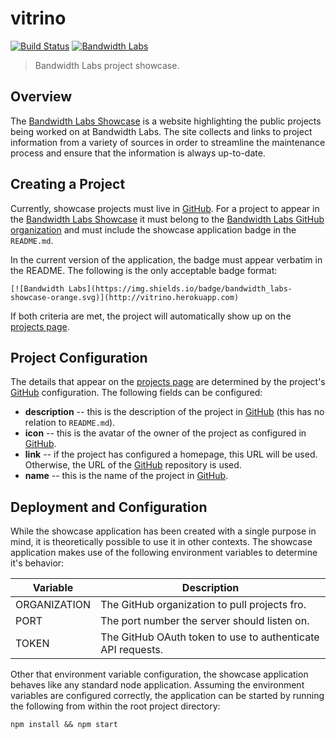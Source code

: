 vitrino
=======

[![Build Status](https://travis-ci.org/bandwidthcom/vitrino.svg?branch=master)](https://travis-ci.org/bandwidthcom/vitrino)
[![Bandwidth Labs](https://img.shields.io/badge/bandwidth_labs-showcase-orange.svg)](http://vitrino.herokuapp.com)

> Bandwidth Labs project showcase.

## Overview

The [Bandwidth Labs Showcase][showcase] is a website highlighting the public
projects being worked on at Bandwidth Labs. The site collects and links to
project information from a variety of sources in order to streamline the
maintenance process and ensure that the information is always up-to-date.

## Creating a Project

Currently, showcase projects must live in [GitHub][github]. For a project to
appear in the [Bandwidth Labs Showcase][showcase] it must belong to the
[Bandwidth Labs GitHub organization][bandwidthcom] and must include the
showcase application badge in the `README.md`.

In the current version of the application, the badge must appear verbatim in
the README. The following is the only acceptable badge format:

    [![Bandwidth Labs](https://img.shields.io/badge/bandwidth_labs-showcase-orange.svg)](http://vitrino.herokuapp.com)

If both criteria are met, the project will automatically show up on the
[projects page][showcase-projects].

## Project Configuration

The details that appear on the [projects page][showcase-projects] are determined
by the project's [GitHub][github] configuration. The following fields can be
configured:

 + **description** -- this is the description of the project in [GitHub][github]
  (this has no relation to `README.md`).
 + **icon** -- this is the avatar of the owner of the project as configured in
  [GitHub][github].
 + **link** -- if the project has configured a homepage, this URL will be used.
  Otherwise, the URL of the [GitHub][github] repository is used.
 + **name** -- this is the name of the project in [GitHub][github].

## Deployment and Configuration

While the showcase application has been created with a single purpose in mind,
it is theoretically possible to use it in other contexts. The showcase
application makes use of the following environment variables to determine
it's behavior:

| Variable     | Description                                                 |
|--------------|-------------------------------------------------------------|
| ORGANIZATION | The GitHub organization to pull projects fro.               |
| PORT         | The port number the server should listen on.                |
| TOKEN        | The GitHub OAuth token to use to authenticate API requests. |

Other that environment variable configuration, the showcase application behaves
like any standard node application. Assuming the environment variables are
configured correctly, the application can be started by running the following
from within the root project directory:

    npm install && npm start

[bandwidthcom]: https://github.com/bandwidthcom "Bandwidth Labs Organization"
[github]: https://github.com "GitHub"
[showcase]: http://vitrino.herokuapp.com "Bandwidth Labs Showcase"
[showcase-projects]: http://vitrino.herokuapp.com/projects "Showcase Projects"
